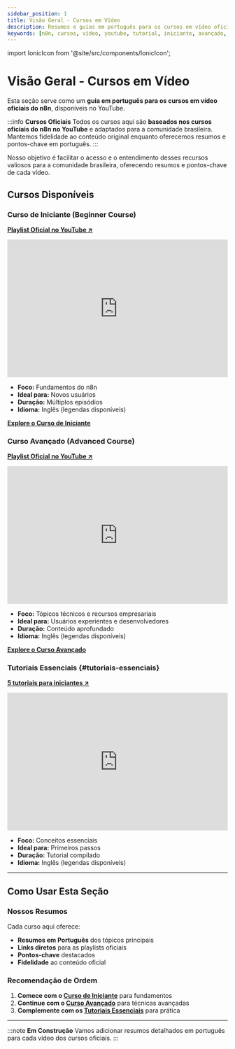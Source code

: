 ```yaml
---
sidebar_position: 1
title: Visão Geral - Cursos em Vídeo
description: Resumos e guias em português para os cursos em vídeo oficiais do n8n no YouTube.
keywords: [n8n, cursos, vídeo, youtube, tutorial, iniciante, avançado, oficial]
---
```


import IonicIcon from '@site/src/components/IonicIcon';

# <IonicIcon name="videocam-outline" size={32} color="#ea4b71" /> Visão Geral - Cursos em Vídeo

Esta seção serve como um **guia em português para os cursos em vídeo oficiais do n8n**, disponíveis no YouTube.

:::info <IonicIcon name="information-circle-outline" size={18} color="#3b82f6" /> **Cursos Oficiais**
Todos os cursos aqui são **baseados nos cursos oficiais do n8n no YouTube** e adaptados para a comunidade brasileira. Mantemos fidelidade ao conteúdo original enquanto oferecemos resumos e pontos-chave em português.
:::

Nosso objetivo é facilitar o acesso e o entendimento desses recursos valiosos para a comunidade brasileira, oferecendo resumos e pontos-chave de cada vídeo.

## <IonicIcon name="school-outline" size={24} color="#ea4b71" /> Cursos Disponíveis

### <IonicIcon name="play-circle-outline" size={20} color="#10b981" /> Curso de Iniciante (Beginner Course)

**<IonicIcon name="logo-youtube" size={16} color="#ea4b71" /> [Playlist Oficial no YouTube ↗](https://www.youtube.com/watch?v=I_7_b0I1I3Y&list=PL8p-62yr-wG4s4s_lq4a4M0S-s_k4iS3q)**

<iframe width="100%" height="315" src="https://www.youtube.com/embed/I_7_b0I1I3Y" title="n8n Beginner Course" frameborder="0" allow="accelerometer; autoplay; clipboard-write; encrypted-media; gyroscope; picture-in-picture; web-share" allowfullscreen></iframe>

- <IonicIcon name="checkmark-outline" size={16} color="#6b7280" /> **Foco:** Fundamentos do n8n
- <IonicIcon name="checkmark-outline" size={16} color="#6b7280" /> **Ideal para:** Novos usuários
- <IonicIcon name="checkmark-outline" size={16} color="#6b7280" /> **Duração:** Múltiplos episódios
- <IonicIcon name="checkmark-outline" size={16} color="#6b7280" /> **Idioma:** Inglês (legendas disponíveis)

**<IonicIcon name="arrow-forward-outline" size={16} color="#ea4b71" /> [Explore o Curso de Iniciante](curso-iniciante)**

### <IonicIcon name="trending-up-outline" size={20} color="#10b981" /> Curso Avançado (Advanced Course)

**<IonicIcon name="logo-youtube" size={16} color="#ea4b71" /> [Playlist Oficial no YouTube ↗](https://www.youtube.com/watch?v=g1GkX1BH89E&list=PL8p-62yr-wG4a2c5a_z9sDq_aV2T-tOkb)**

<iframe width="100%" height="315" src="https://www.youtube.com/embed/g1GkX1BH89E" title="n8n Advanced Course" frameborder="0" allow="accelerometer; autoplay; clipboard-write; encrypted-media; gyroscope; picture-in-picture; web-share" allowfullscreen></iframe>

- <IonicIcon name="checkmark-outline" size={16} color="#6b7280" /> **Foco:** Tópicos técnicos e recursos empresariais
- <IonicIcon name="checkmark-outline" size={16} color="#6b7280" /> **Ideal para:** Usuários experientes e desenvolvedores
- <IonicIcon name="checkmark-outline" size={16} color="#6b7280" /> **Duração:** Conteúdo aprofundado
- <IonicIcon name="checkmark-outline" size={16} color="#6b7280" /> **Idioma:** Inglês (legendas disponíveis)

**<IonicIcon name="arrow-forward-outline" size={16} color="#ea4b71" /> [Explore o Curso Avançado](curso-avancado)**

### <IonicIcon name="library-outline" size={20} color="#10b981" /> Tutoriais Essenciais {#tutoriais-essenciais}

**<IonicIcon name="logo-youtube" size={16} color="#ea4b71" /> [5 tutoriais para iniciantes ↗](https://youtu.be/4BVTkqbn_tY?si=f6IcoxcIPMkK6FIv)**

<iframe width="100%" height="315" src="https://www.youtube.com/embed/4BVTkqbn_tY?si=f6IcoxcIPMkK6FIv" title="5 beginner tutorials to get you started with n8n" frameborder="0" allow="accelerometer; autoplay; clipboard-write; encrypted-media; gyroscope; picture-in-picture; web-share" allowfullscreen></iframe>

- <IonicIcon name="checkmark-outline" size={16} color="#6b7280" /> **Foco:** Conceitos essenciais
- <IonicIcon name="checkmark-outline" size={16} color="#6b7280" /> **Ideal para:** Primeiros passos
- <IonicIcon name="checkmark-outline" size={16} color="#6b7280" /> **Duração:** Tutorial compilado
- <IonicIcon name="checkmark-outline" size={16} color="#6b7280" /> **Idioma:** Inglês (legendas disponíveis)

---

## <IonicIcon name="compass-outline" size={24} color="#ea4b71" /> Como Usar Esta Seção

### <IonicIcon name="bulb-outline" size={20} color="#10b981" /> Nossos Resumos

Cada curso aqui oferece:

- <IonicIcon name="document-text-outline" size={16} color="#6b7280" /> **Resumos em Português** dos tópicos principais
- <IonicIcon name="link-outline" size={16} color="#6b7280" /> **Links diretos** para as playlists oficiais
- <IonicIcon name="create-outline" size={16} color="#6b7280" /> **Pontos-chave** destacados
- <IonicIcon name="shield-checkmark-outline" size={16} color="#6b7280" /> **Fidelidade** ao conteúdo oficial

### <IonicIcon name="navigate-outline" size={20} color="#10b981" /> Recomendação de Ordem

1. **<IonicIcon name="play-circle-outline" size={16} color="#6b7280" /> Comece com o [Curso de Iniciante](curso-iniciante)** para fundamentos
2. **<IonicIcon name="trending-up-outline" size={16} color="#6b7280" /> Continue com o [Curso Avançado](curso-avancado)** para técnicas avançadas
3. **<IonicIcon name="library-outline" size={16} color="#6b7280" /> Complemente com os [Tutoriais Essenciais](#tutoriais-essenciais)** para prática

---

:::note <IonicIcon name="construct-outline" size={18} color="#f59e0b" /> **Em Construção**
Vamos adicionar resumos detalhados em português para cada vídeo dos cursos oficiais.
::: 